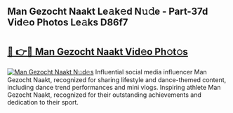 ## Man Gezocht Naakt Le𝚊k𝚎d N𝚞𝚍e - Part-37d Vid𝚎o Photos Le𝚊ks D86f7

# <h2><a href="http://fb3aiy.evod.top/?m=Man+Gezocht+Naakt">🔗 👉🔴 Man Gezocht Naakt Vid𝚎o Ph𝚘t𝚘s</a></h2>

[![Man Gezocht Naakt N𝚞d𝚎s](https://i.imgur.com/8V9OHl7.gif)](http://fb3aiy.evod.top/?m=Man+Gezocht+Naakt)
Influential social media influencer Man Gezocht Naakt, recognized for sharing lifestyle and dance-themed content, including dance trend performances and mini vlogs. Inspiring athlete Man Gezocht Naakt, recognized for their outstanding achievements and dedication to their sport. 
